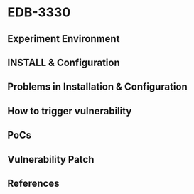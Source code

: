# EDB-3330

## Experiment Environment

## INSTALL & Configuration

## Problems in Installation & Configuration

## How to trigger vulnerability

## PoCs

## Vulnerability Patch

## References
